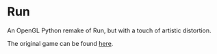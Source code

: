 # Run
An OpenGL Python remake of Run, but with a touch of artistic distortion.

The original game can be found [here](https://www.coolmath-games.com/0-run).
